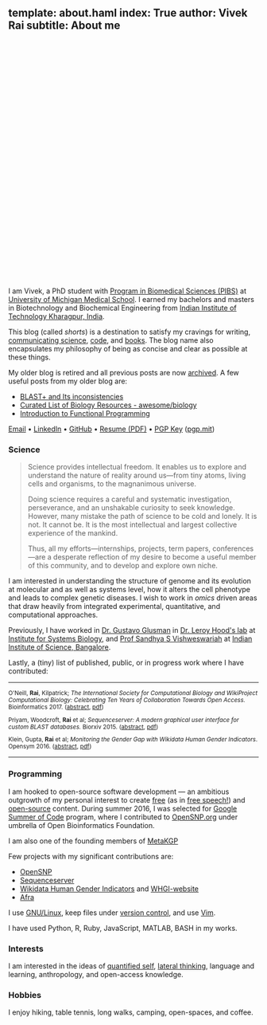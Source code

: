 template: about.haml
index: True
author: Vivek Rai
subtitle: About me
---

<div style="margin: 0 auto; width:12vh; height:12vh; border-radius:50%;
background-image:url('images/me.jpg'); background-position: center center;
background-size: cover;"> </div>

I am Vivek, a PhD student with [Program in Biomedical Sciences (PIBS)](https://medicine.umich.edu/medschool/education/phd-programs/phd-admissions)
at [University of Michigan Medical
School](https://medicine.umich.edu/medschool/). I earned my bachelors and masters in
Biotechnology and Biochemical Engineering from [Indian Institute of Technology
Kharagpur, India](http://iitkgp.ac.in).

This blog (called *shorts*) is
a destination to satisfy my cravings for writing, [communicating
science](/science.html), [code](/programming.html), and [books](books.html).
The blog name also encapsulates my philosophy of being as concise and clear as
possible at these things.

My older blog is retired and all previous posts are now
[archived](/old/index.html). A few useful posts from my older blog are:

* [BLAST+ and Its inconsistencies](https://raivivek.in/old/blog/blast-and-its-inconsistencies.html)
* [Curated List of Biology Resources - awesome/biology](https://raivivek.in/old/blog/curated-list-of-biology-resources.html)
* [Introduction to Functional Programming](https://raivivek.in/old/blog/introduction-to-functional-programming.html)

[Email](mailto:mail@raivivek.in) • [LinkedIn](https://www.linkedin.com/in/vivek-rai) • [GitHub](http://github.com/raivivek) • [Resume (PDF)](https://github.com/raivivek/resume/raw/master/resume.pdf) • [PGP Key](/gpg.key) ([pgp.mit](https://pgp.mit.edu/pks/lookup?op=get&search=0x3D8880E3484134D3))

### Science

<blockquote> <p> Science provides intellectual freedom. It enables us to
explore and understand the nature of reality around us—from tiny atoms, living
cells and organisms, to the magnanimous universe. </p>

<p>Doing science requires a careful and systematic investigation, perseverance, and
an unshakable curiosity to seek knowledge. However, many mistake the path of
science to be cold and lonely. It is not. It cannot be. It is the most
intellectual and largest collective experience of the mankind. </p>

<p>Thus, all my efforts—internships, projects, term papers, conferences—are
a desperate reflection of my desire to become a useful member of this community,
and to develop and explore own niche. </p> </blockquote>

I am interested in understanding the structure of genome and its evolution at
molecular and as well as systems level, how it alters the cell phenotype and
leads to complex genetic diseases. I wish to work in *omics* driven areas that
draw heavily from integrated experimental, quantitative, and computational
approaches.

Previously, I have worked in [Dr. Gustavo
Glusman](https://www.systemsbiology.org/bio/gustavo-glusman-phd/) in [Dr. Leroy
Hood's lab](https://www.systemsbiology.org/people/faculty/hood-lab/) at
[Institute for Systems Biology](https://systemsbiology.org), and [Prof Sandhya
S Vishweswariah](http://mrdg.iisc.ernet.in/sandhyav/) at [Indian Institute of
Science, Bangalore](http://www.iisc.ac.in/).

Lastly, a (tiny) list of published, public, or in progress work where I have
contributed:

----

<small>

O'Neill, **Rai**, Kilpatrick; *The International Society for Computational
Biology and WikiProject Computational Biology: Celebrating Ten Years of
Collaboration Towards Open Access.* Bioinformatics 2017.
([abstract](https://doi.org/10.1093/bioinformatics/btx388), [pdf](https://academic.oup.com/bioinformatics/article-pdf/doi/10.1093/bioinformatics/btx388/17744260/btx388.pdf))

Priyam, Woodcroft, **Rai** et al; *Sequenceserver: A modern graphical user interface for custom BLAST databases.* Biorxiv 2015. ([abstract](http://www.biorxiv.org/content/early/2015/11/27/033142), [pdf](http://www.biorxiv.org/content/biorxiv/early/2015/11/27/033142.full.pdf))

Klein, Gupta, **Rai** et al; *Monitoring the Gender Gap with Wikidata Human Gender Indicators*.  Opensym 2016. ([abstract](http://www.opensym.org/2016/08/16/monitoring-the-gender-gap-with-wikidata-human-gender-indicators/), [pdf](http://whgi.wmflabs.org/monitoring-gender-gap.pdf))

</small>

----

### Programming

I am hooked to open-source software development — an ambitious outgrowth of my
personal interest to create [free](https://www.gnu.org/philosophy/free-sw.html)
(as in [free speech!](http://c2.com/cgi/wiki?FreeAsInBeer)) and
[open-source](http://c2.com/cgi/wiki?OpenSource) content. During summer 2016,
I was selected for [Google Summer of Code](https://summerofcode.withgoogle.com)
program, where I contributed to [OpenSNP.org](https://opensnp.org) under umbrella of Open
Bioinformatics Foundation.

I am also one of the founding members of [MetaKGP](http://wiki.metakgp.org)

Few projects with my significant contributions are:

* [OpenSNP](https://opensnp.org)
* [Sequenceserver](https://github.com/wurlmab/sequenceserver)
* [Wikidata Human Gender Indicators](http://whgi.wmflabs.org/) and [WHGI-website](https://github.com/hargup/WIGI-website)
* [Afra](https://github.com/wurlmab/afra)

I use [GNU/Linux](https://www.debian.org/releases/squeeze/i386/ch01s02.html.en),
keep files under [version control](https://git-scm.com/), and use [Vim](http://vim.org).

I have used Python, R, Ruby, JavaScript, MATLAB, BASH in my works.

### Interests

I am interested in the ideas of [quantified
self](https://en.wikipedia.org/wiki/Quantified_Self), [lateral
thinking](https://en.wikipedia.org/wiki/Lateral_thinking), language and
learning, anthropology, and open-access knowledge.

### Hobbies

I enjoy hiking, table tennis, long walks, camping, open-spaces, and coffee.
